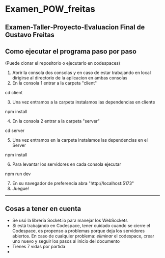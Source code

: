 # Examen_POW_freitas

## Examen-Taller-Proyecto-Evaluacion Final de Gustavo Freitas

## Como ejecutar el programa paso por paso

(Puede clonar el repositorio o ejecutarlo en codespaces)

1. Abrir la consola dos consolas y en caso de estar trabajando en local dirigirse al directorio de la aplicacion en ambas consolas
2. En la consola 1 entrar a la carpeta "client"

cd client

3. Una vez entramos a la carpeta instalamos las dependencias en cliente

npm install

4. En la consola 2 entrar a la carpeta "server"

cd server

5. Una vez entramos en la carpeta instalamos las dependencias en el Server

npm install

6. Para levantar los servidores en cada consola ejecutar

npm run dev

7. En su navegador de preferencia abra "http://localhost:5173"
8. Juegue!

---

## Cosas a tener en cuenta

- Se usó la librería Socket.io para manejar los WebSockets
- Si está trabajando en Codespace, tener cuidado cuando se cierre el Codespace, es propenso a problemas porque deja los servidores abiertos. En caso de cualquier problema: *eliminar* el codespace, crear uno nuevo y seguir los pasos al inicio del documento
- Tienes 7 vidas por partida
-